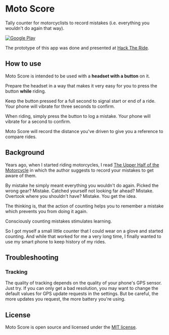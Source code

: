 Moto Score
==========

Tally counter for motorcyclists to record mistakes (i.e. everything you
wouldn't do again that way).

[![Google Play](http://developer.android.com/images/brand/en_generic_rgb_wo_45.png)](https://play.google.com/store/apps/details?id=de.markusfisch.android.motoscore)

The prototype of this app was done and presented at [Hack The Ride][2].

How to use
----------

Moto Score is intended to be used with a __headset with a button__ on it.

Prepare the headset in a way that makes it very easy for you to press
the button __while__ riding.

Keep the button pressed for a full second to signal start or end of a ride.
Your phone will vibrate for three seconds to confirm.

When riding, simply press the button to log a mistake.
Your phone will vibrate for a second to confirm.

Moto Score will record the distance you've driven to give you a reference
to compare rides.

Background
----------

Years ago, when I started riding motorcycles, I read
[The Upper Half of the Motorcycle][1] in which the author suggests
to record your mistakes to get aware of them.

By mistake he simply meant everything you wouldn't do again.
Picked the wrong gear? Mistake.
Catched yourself not looking far ahead? Mistake.
Overtook where you shouldn't have? Mistake.
You get the idea.

The thinking is, that the action of counting helps you to remember a
mistake which prevents you from doing it again.

Consciously counting mistakes stimulates learning.

So I got myself a small little counter that I could wear on a glove
and started counting. And while that worked for me a very long time,
I finally wanted to use my smart phone to keep history of my rides.

Troubleshooting
---------------

### Tracking

The quality of tracking depends on the quality of your phone's GPS sensor.
Just try. If you can only get a bad resolution, you may want to change the
default values for GPS update requests in the settings. But be careful, the
more updates you request, the more battery you're using.

License
-------

Moto Score is open source and licensed under the [MIT license][3].

[1]:http://www.amazon.com/The-Upper-Half-Motorcycle-Machine/dp/1884313752
[2]:http://www.hacktheride.org
[3]:http://www.opensource.org/licenses/mit-license.php
